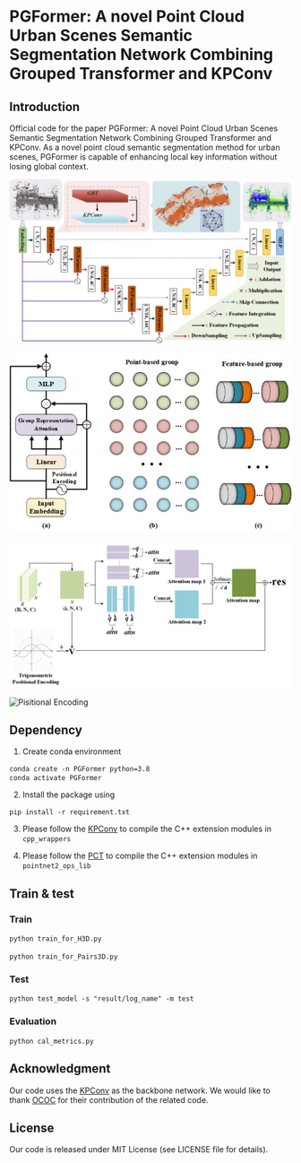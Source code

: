 # PGFormer: A novel Point Cloud Urban Scenes Semantic Segmentation Network Combining Grouped Transformer and KPConv
## Introduction
Official code for the paper PGFormer: A novel Point Cloud Urban Scenes Semantic Segmentation Network Combining Grouped Transformer and KPConv.
As a novel point cloud semantic segmentation method for urban scenes, PGFormer is capable of enhancing local key information without losing global context. 

![Pipeline](https://github.com/Kange7/PGFormer/blob/main/doc/Pipeline.jpg)

![Grouped Transformer](https://github.com/Kange7/PGFormer/blob/main/doc/GroupedTransformer.jpg)

![GRT block](https://github.com/Kange7/PGFormer/blob/main/doc/GRTblock.jpg)

![Pisitional Encoding](https://github.com/Kange7/PGFormer/blob/blob/main/doc/PE.jpg)

## Dependency

1. Create conda environment
```
conda create -n PGFormer python=3.8
conda activate PGFormer
```

2. Install the package using 
```
pip install -r requirement.txt
```

3. Please follow the <a href="https://github.com/HuguesTHOMAS/KPConv-PyTorch">KPConv</a> to compile the C++ extension modules in `cpp_wrappers`

4. Please follow the <a href="https://github.com/Strawberry-Eat-Mango/PCT_Pytorch">PCT</a> to compile the C++ extension modules in `pointnet2_ops_lib`

## Train & test

### Train
```
python train_for_H3D.py

python train_for_Pairs3D.py
```
### Test

```
python test_model -s "result/log_name" -m test
```
### Evaluation
```
python cal_metrics.py
```




## Acknowledgment

Our code uses the <a href="https://github.com/HuguesTHOMAS/KPConv-PyTorch">KPConv</a> as the backbone network.
We would like to thank <a href="https://github.com/PuzoW/One-Class-One-Click">OCOC</a> for their contribution of the related code.

## License
Our code is released under MIT License (see LICENSE file for details).
